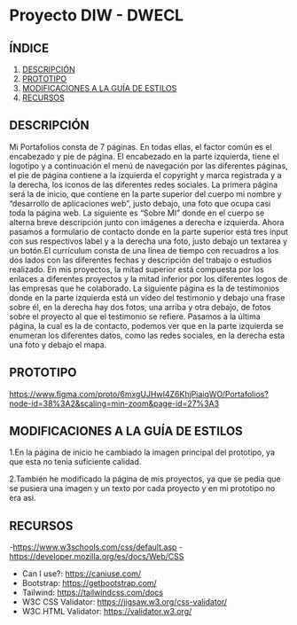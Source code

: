 # Proyecto DIW - DWECL

## ÍNDICE   
1. [DESCRIPCIÓN](#id1)
2. [PROTOTIPO](#id2)
3. [MODIFICACIONES A LA GUÍA DE ESTILOS](#id3)
4. [RECURSOS](#id4)

## DESCRIPCIÓN<a name="id1"></a>
Mi Portafolios consta de 7 páginas. En todas ellas, el factor común es el
encabezado y pie de página. El encabezado en la parte izquierda, tiene el
logotipo y a continuación el menú de navegación por las diferentes páginas, el
pie de página contiene a la izquierda el copyright y marca registrada y a la
derecha, los iconos de las diferentes redes sociales.
La primera página será la de inicio, que contiene en la parte superior
del cuerpo mi nombre y “desarrollo de aplicaciones web”, justo debajo, una
foto que ocupa casi toda la página web. La siguiente es “Sobre MI” donde en
el cuerpo se alterna breve descripción junto con imágenes a derecha e
izquierda. Ahora pasamos a formulario de contacto donde en la parte superior
está tres input con sus respectivos label y a la derecha una foto, justo debajo
un textarea y un botón.El currículum consta de una línea de tiempo con
recuadros a los dos lados con las diferentes fechas y descripción del trabajo o
estudios realizado. En mis proyectos, la mitad superior está compuesta por
los enlaces a diferentes proyectos y la mitad inferior por los diferentes logos
de las empresas que he colaborado. La siguiente página es la de testimonios
donde en la parte izquierda está un video del testimonio y debajo una frase
sobre él, en la derecha hay dos fotos, una arriba y otra debajo, de fotos sobre
el proyecto al que el testimonio se refiere. Pasamos a la última página, la cual
es la de contacto, podemos ver que en la parte izquierda se enumeran los
diferentes datos, como las redes sociales, en la derecha esta una foto y
debajo el mapa.

## PROTOTIPO<a name="id2"></a>
https://www.figma.com/proto/6mxgUJHwI4Z6KhjPiaiqWO/Portafolios?node-id=38%3A2&scaling=min-zoom&page-id=27%3A3

## MODIFICACIONES A LA GUÍA DE ESTILOS<a name="id3"></a>
1.En la página de inicio he cambiado la imagen principal del prototipo, ya que esta no tenia suficiente calidad.

2.También he modificado la página de mis proyectos, ya que se pedia que se pusiera una imagen y un texto por cada proyecto y en mi prototipo no era asi.

## RECURSOS<a name="id4"></a>
-https://www.w3schools.com/css/default.asp
-https://developer.mozilla.org/es/docs/Web/CSS

- Can I use?: https://caniuse.com/
- Bootstrap: https://getbootstrap.com/
- Tailwind: https://tailwindcss.com/docs
- W3C CSS Validator: https://jigsaw.w3.org/css-validator/
- W3C HTML Validator: https://validator.w3.org/

